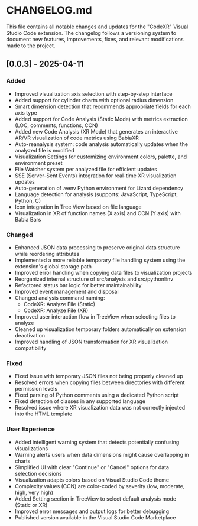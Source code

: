 # CHANGELOG.md

This file contains all notable changes and updates for the "CodeXR" Visual Studio Code extension.
The changelog follows a versioning system to document new features, improvements, fixes, and relevant modifications made to the project.


## [0.0.3] - 2025-04-11
### Added
- Improved visualization axis selection with step-by-step interface
- Added support for cylinder charts with optional radius dimension
- Smart dimension detection that recommends appropriate fields for each axis type
- Added support for Code Analysis (Static Mode) with metrics extraction (LOC, comments, functions, CCN)
- Added new Code Analysis (XR Mode) that generates an interactive AR/VR visualization of code metrics using BabiaXR
- Auto-reanalysis system: code analysis automatically updates when the analyzed file is modified
- Visualization Settings for customizing environment colors, palette, and environment preset
- File Watcher system per analyzed file for efficient updates
- SSE (Server-Sent Events) integration for real-time XR visualization updates
- Auto-generation of .venv Python environment for Lizard dependency
- Language detection for analysis (supports: JavaScript, TypeScript, Python, C)
- Icon integration in Tree View based on file language
- Visualization in XR of function names (X axis) and CCN (Y axis) with Babia Bars

### Changed
- Enhanced JSON data processing to preserve original data structure while reordering attributes
- Implemented a more reliable temporary file handling system using the extension's global storage path
- Improved error handling when copying data files to visualization projects
- Reorganized internal structure of src/analysis and src/pythonEnv
- Refactored status bar logic for better maintainability
- Improved event management and disposal
- Changed analysis command naming:
  - CodeXR: Analyze File (Static)
  - CodeXR: Analyze File (XR)
- Improved user interaction flow in TreeView when selecting files to analyze
- Cleaned up visualization temporary folders automatically on extension deactivation
- Improved handling of JSON transformation for XR visualization compatibility

### Fixed
- Fixed issue with temporary JSON files not being properly cleaned up
- Resolved errors when copying files between directories with different permission levels
- Fixed parsing of Python comments using a dedicated Python script
- Fixed detection of classes in any supported language
- Resolved issue where XR visualization data was not correctly injected into the HTML template


### User Experience
- Added intelligent warning system that detects potentially confusing visualizations
- Warning alerts users when data dimensions might cause overlapping in charts
- Simplified UI with clear "Continue" or "Cancel" options for data selection decisions
- Visualization adapts colors based on Visual Studio Code theme
- Complexity values (CCN) are color-coded by severity (low, moderate, high, very high)
- Added Setting section in TreeView to select default analysis mode (Static or XR)
- Improved error messages and output logs for better debugging
- Published version available in the Visual Studio Code Marketplace
